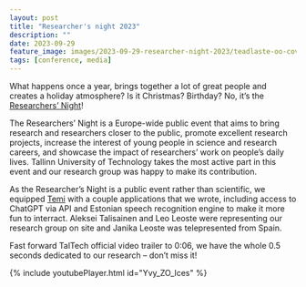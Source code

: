 ```yaml
---
layout: post
title: "Researcher's night 2023"
description: ""
date: 2023-09-29
feature_image: images/2023-09-29-researcher-night-2023/teadlaste-oo-cover.jpg
tags: [conference, media]
---
```


What happens once a year, brings together a lot of great people and creates a holiday atmosphere? Is it Christmas? Birthday? No, it’s the [Researchers’ Night](https://taltech.ee/en/researchers-night-festival)!

<!--more-->

The Researchers’ Night is a Europe-wide public event that aims to bring research and researchers closer to the public, promote excellent research projects, increase the interest of young people in science and research careers, and showcase the impact of researchers’ work on people’s daily lives. 
Tallinn University of Technology takes the most active part in this event and our research group was happy to make its contribution. 

As the Researcher’s Night is a public event rather than scientific, we equipped [Temi](https://www.robotemi.com/product/temi/) with a couple applications that we wrote, including access to ChatGPT via API and Estonian speech recognition engine to make it more fun to interract.
Aleksei Talisainen and Leo Leoste were representing our research group on site and Janika Leoste was telepresented from Spain.

Fast forward TalTech official video trailer to 0:06, we have the whole 0.5 seconds dedicated to our research – don’t miss it!

{% include youtubePlayer.html id="Yvy_ZO_lces" %}